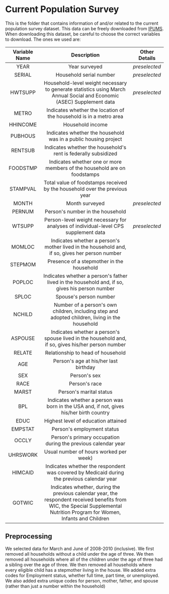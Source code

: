 Current Population Survey
=========================

This is the folder that contains information of and/or related to the current population survey dataset.
This data can be freely downloaded from [IPUMS](http://cps.ipums.org). When downloading this dataset, be careful to choose the correct variables to download. The ones we used are:

| Variable Name | Description | Other Details |
|:---:|:---:|:---:|
| YEAR | Year surveyed | *preselected* |
| SERIAL | Household serial number | *preselected* |
| HWTSUPP |Household-level weight necessary to generate statistics using March Annual Social and Economic (ASEC) Supplement data | *preselected* |
| METRO | Indicates whether the location of the household is in a metro area |
| HHINCOME | Household income |
| PUBHOUS | Indicates whether the household was in a public housing project |
| RENTSUB | Indicates whether the household's rent is federally subsidized |
| FOODSTMP | Indicates whether one or more members of the household are on foodstamps |
| STAMPVAL | Total value of foodstamps received by the household over the previous year |
| MONTH | Month surveyed | *preselected* |
| PERNUM | Person's number in the household |
| WTSUPP | Person-level weight necessary for analyses of individual-level CPS supplement data | *preselected* |
| MOMLOC | Indicates whether a person's mother lived in the household and, if so, gives her person number |
| STEPMOM | Presence of a stepmother in the household |
| POPLOC | Indicates whether a person's father lived in the household and, if so, gives his person number |
| SPLOC | Spouse's person number |
| NCHILD | Number of a person's own children, including step and adopted children, living in the household |
| ASPOUSE | Indicates whether a person's spouse lived in the household and, if so, gives his/her person number |
| RELATE | Relationship to head of household |
| AGE | Person's age at his/her last birthday |
| SEX | Person's sex |
| RACE | Person's race |
| MARST | Person's marital status |
| BPL | Indicates whether a person was born in the USA and, if not, gives his/her birth country |
| EDUC | Highest level of education attained |
| EMPSTAT | Person's employment status |
| OCCLY | Person's primary occupation during the previous calendar year |
| UHRSWORK | Usual number of hours worked per week)
| HIMCAID | Indicates whether the respondent was covered by Medicaid during the previous calendar year |
| GOTWIC | Indicates whether, during the previous calendar year, the respondent received benefits from WIC, the Special Supplemental Nutrition Program for Women, Infants and Children |


Preprocessing
--------

We selected data for March and June of 2008-2010 (inclusive). 
We first removed all households without a child under the age of three.
We then removed all households where all of the children under the age of three had a sibling over the age of three.
We then removed all households where every eligible child has a stepmother living in the house.
We added extra codes for Employment status, whether full time, part time, or unemployed. 
We also added extra unique codes for person, mother, father, and spouse (rather than just a number within the household)
